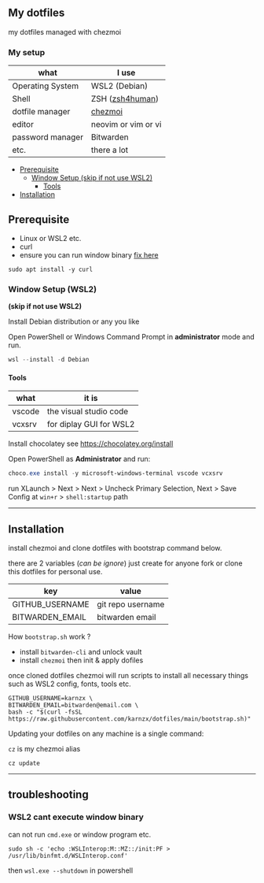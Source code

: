 ## My dotfiles
my dotfiles managed with chezmoi

### My setup
| what             | I use                                                    | 
| ---------------- | -------------------------------------------------------- |
| Operating System | WSL2 (Debian)                                            |
| Shell            | ZSH ([zsh4human](https://github.com/romkatv/zsh4humans)) |
| dotfile manager  | [chezmoi](https://www.chezmoi.io/)                       |
| editor           | neovim or vim or vi                                      |
| password manager | Bitwarden                                                |
| etc.             | there a lot                                              |

- [Prerequisite](#prerequisite)
  - [Window Setup (skip if not use WSL2)](#window-setup-wsl2) 
    - [Tools](#tools)
- [Installation](#installation)

## Prerequisite

- Linux or WSL2 etc.
- curl
- ensure you can run window binary [fix here](#wsl2-cant-execute-window-binary)

```shell
sudo apt install -y curl
```

### Window Setup (WSL2)
**(skip if not use WSL2)**

Install Debian distribution or any you like

Open PowerShell or Windows Command Prompt in **administrator** mode and run.

```powershell
wsl --install -d Debian
```
#### Tools
| what   | it is                   | 
| ------ | ----------------------- |
| vscode | the visual studio code  |
| vcxsrv | for diplay GUI for WSL2 |

Install chocolatey see https://chocolatey.org/install

Open PowerShell as **Administrator** and run:
```powershell
choco.exe install -y microsoft-windows-terminal vscode vcxsrv 
```
run XLaunch > Next > Next > Uncheck Primary Selection, Next > Save Config at `win+r` > `shell:startup` path

---
## Installation

install chezmoi and clone dotfiles with bootstrap command below.

there are 2 variables (_can be ignore_) just create for anyone fork or clone this dotfiles for personal use.

| key             | value               | 
| --------------- | ------------------- |
| GITHUB_USERNAME | git repo username   |
| BITWARDEN_EMAIL | bitwarden email     |

How `bootstrap.sh` work ?
- install `bitwarden-cli` and unlock vault
- install `chezmoi` then init & apply dofiles

once cloned dotfiles chezmoi will run scripts to install all necessary things such as WSL2 config, fonts, tools etc.

```shell
GITHUB_USERNAME=karnzx \
BITWARDEN_EMAIL=bitwarden@email.com \
bash -c "$(curl -fsSL https://raw.githubusercontent.com/karnzx/dotfiles/main/bootstrap.sh)"
```


Updating your dotfiles on any machine is a single command:

`cz` is my chezmoi alias
```shell
cz update
```
--- 

## troubleshooting

### WSL2 cant execute window binary

can not run `cmd.exe` or window program etc.
```shell
sudo sh -c 'echo :WSLInterop:M::MZ::/init:PF > /usr/lib/binfmt.d/WSLInterop.conf'
```
then `wsl.exe --shutdown` in powershell
